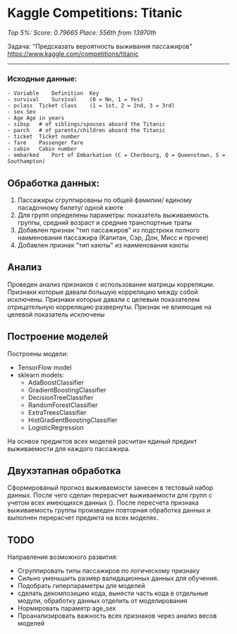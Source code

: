 # Kaggle Competitions: Titanic
_Top 5%: 
Score: 0.79665
Place: 556th from 13970th_

Задача: "Предсказать вероятность выживания пассажиров"
https://www.kaggle.com/competitions/titanic
***
### Исходные данные:
    - Variable    Definition  Key
    - survival    Survival    (0 = No, 1 = Yes)
    - pclass  Ticket class    (1 = 1st, 2 = 2nd, 3 = 3rd)
    - sex Sex 
    - Age Age in years    
    - sibsp   # of siblings/spouses aboard the Titanic  
    - parch   # of parents/children aboard the Titanic  
    - ticket  Ticket number   
    - fare    Passenger fare  
    - cabin   Cabin number    
    - embarked    Port of Embarkation (C = Cherbourg, Q = Queenstown, S = Southampton) 

## Обработка данных:
1. Пассажиры сгруппированы по общей фамилии/ единому пасадочному билету/ одной каюте
2. Для групп определены параметры: показатель выживаемость группы, средний возраст и средние транспортные траты  
3. Добавлен признак "тип пассажиров" из подстроки полного наименования пассажира (Капитан, Сэр, Дон, Мисс и прочее)
4. Добавлен признак "тип каюты" из наименования каюты

## Анализ
Проведен анализ признаков с использование матрицы корреляции.
Признаки которые давали большую корреляцию между собой исключены.
Признаки которые давали с целевым показателем отрицательную корреляцию развернуты.
Признак не влияющие на целевой показатель исключены

## Построение моделей
Построены модели:
 - TensorFlow model
 - sklearn models:
    - AdaBoostClassifier
    - GradientBoostingClassifier
    - DecisionTreeClassifier
    - RandomForestClassifier
    - ExtraTreesClassifier
    - HistGradientBoostingClassifier
    - LogisticRegression

На оснвое предиктов всех моделей расчитан единый предикт выживаемости для каждого пассажира.

## Двухэтапная обработка
Сформированый прогноз выживаемости занесен в тестовый набор данных. 
После чего сделан перерасчет выживаемости для групп с учетом всех имеющихся данных ().
После пересчета признака выживаемость группы произведен повторная обработка данных и выполнен перерасчет предикта на всех моделях.  

## TODO
Направления возможного развития: 
* Сгруппировать типы пассажиров по логическому признаку
* Сильно уменьшить размер валидационных данных для обучения.  
* Подобрать гиперпараметры для моделей
* сделать декомпозицию кода, вынести часть кода в отдельные модули, обработку данных отделить от моделирования
* Нормировать параметр age_sex
* Проанализировать важность всех признаков через анализ весов моделей

